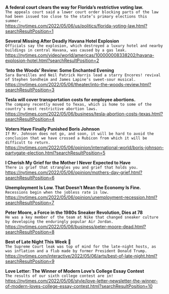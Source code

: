 **A federal court clears the way for Florida’s restrictive voting law.**\
`The appeals court said a lower court order blocking parts of the law had been issued too close to the state’s primary elections this summer.`\
https://nytimes.com/2022/05/06/us/politics/florida-voting-law.html?searchResultPosition=1

**Several Missing After Deadly Havana Hotel Explosion**\
`Officials say the explosion, which destroyed a luxury hotel and nearby buildings in central Havana, was caused by a gas leak.`\
https://nytimes.com/video/world/americas/100000008338202/havana-explosion-hotel.html?searchResultPosition=2

**‘Into the Woods’ Review: Some Enchanted Evening**\
`Sara Bareilles and Neil Patrick Harris lead a starry Encores! revival of Stephen Sondheim and James Lapine’s sweet-sour musical.`\
https://nytimes.com/2022/05/06/theater/into-the-woods-review.html?searchResultPosition=3

**Tesla will cover transportation costs for employee abortions.**\
`The company recently moved to Texas, which is home to some of the country’s most restrictive abortion laws.`\
https://nytimes.com/2022/05/06/business/tesla-abortion-costs-texas.html?searchResultPosition=4

**Voters Have Finally Punished Boris Johnson**\
`If Mr. Johnson does not go, and soon, it will be hard to avoid the conclusion that we have crossed a Rubicon from which it will be difficult to return.`\
https://nytimes.com/2022/05/06/opinion/international-world/boris-johnson-partygate-election.html?searchResultPosition=5

**I Cherish My Grief for the Mother I Never Expected to Have**\
`There is grief that strangles you and grief that holds you.`\
https://nytimes.com/2022/05/06/opinion/mothers-day-grief.html?searchResultPosition=6

**Unemployment Is Low. That Doesn’t Mean the Economy Is Fine.**\
`Recessions begin when the jobless rate is low.`\
https://nytimes.com/2022/05/06/opinion/unemployment-recession.html?searchResultPosition=7

**Peter Moore, a Force in the 1980s Sneaker Revolution, Dies at 78**\
`He was a key member of the team at Nike that changed sneaker culture by developing the enduringly popular Air Jordan.`\
https://nytimes.com/2022/05/06/business/peter-moore-dead.html?searchResultPosition=8

**Best of Late Night This Week 🌙**\
`The Supreme Court leak was top of mind for the late-night hosts, as was inflation and a flub made by former President Donald Trump.`\
https://nytimes.com/interactive/2022/05/06/arts/best-of-late-night.html?searchResultPosition=9

**Love Letter: The Winner of Modern Love’s College Essay Contest**\
`The results of our sixth college contest are in!`\
https://nytimes.com/2022/05/06/style/love-letter-newsletter-the-winner-of-modern-loves-college-essay-contest.html?searchResultPosition=10

